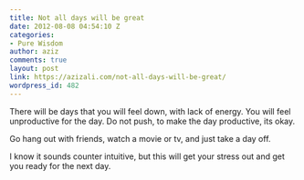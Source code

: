 ```yaml
---
title: Not all days will be great
date: 2012-08-08 04:54:10 Z
categories:
- Pure Wisdom
author: aziz
comments: true
layout: post
link: https://azizali.com/not-all-days-will-be-great/
wordpress_id: 482
---
```


There will be days that you will feel down, with lack of energy. You will feel unproductive for the day. Do not push, to make the day productive, its okay.

Go hang out with friends, watch a movie or tv, and just take a day off.

I know it sounds counter intuitive, but this will get your stress out and get you ready for the next day.
